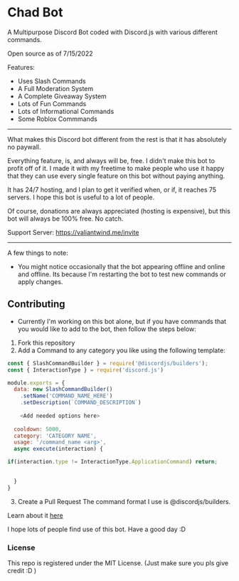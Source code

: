 # Chad Bot

A Multipurpose Discord Bot coded with Discord.js with various different commands.

Open source as of 7/15/2022

Features:
- Uses Slash Commands
- A Full Moderation System
- A Complete Giveaway System
- Lots of Fun Commands
- Lots of Informational Commands
- Some Roblox Commmands
 
 ***

What makes this Discord bot different from the rest is that it has absolutely no paywall. 

Everything feature, is, and always will be, free. I didn't make this bot to profit off of it. I made it with my freetime to make people who use it happy that they can use every single feature on this bot without paying anything.

It has 24/7 hosting, and I plan to get it verified when, or if, it reaches 75 servers. I hope this bot is useful to a lot of people.

Of course, donations are always appreciated (hosting is expensive), but this bot will always be 100% free. No catch.

Support Server:
https://valiantwind.me/invite

***

A few things to note:

- You might notice occasionally that the bot appearing offline and online and offline. Its because I'm restarting the bot to test new commands or apply changes.

## Contributing
- Currently I'm working on this bot alone, but if you have commands that you would like to add to the bot, then follow the steps below:

1. Fork this repository
2. Add a Command to any category you like using the following template:
```javascript
const { SlashCommandBuilder } = require('@discordjs/builders');
const { InteractionType } = require('discord.js')

module.exports = {
  data: new SlashCommandBuilder()
    .setName('COMMAND_NAME_HERE')
    .setDescription(`COMMAND_DESCRIPTION`)
    
    <Add needed options here>
    
  cooldown: 5000,
  category: 'CATEGORY NAME',
  usage: '/command_name <arg>',
  async execute(interaction) {

if(interaction.type != InteractionType.ApplicationCommand) return;
    

  }
}
```
3. Create a Pull Request
The command format I use is @discordjs/builders.

Learn about it [here](https://github.com/discordjs/discord.js/tree/main/packages/builders)

I hope lots of people find use of this bot. Have a good day :D

### License

This repo is registered under the MIT License. (Just make sure you pls give credit :D )
